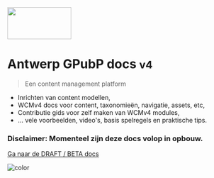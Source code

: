 <!-- _coverpage.md -->

<img src="http://cdn.antwerpen.be/digipolis_branding_scss/5.0.0/assets/images/digipolis-logo.svg" alt="" width="144" height="72">

# Antwerp GPubP docs <small>v4</small> 

> Een content management platform 

- Inrichten van content modellen,
- WCMv4 docs voor content, taxonomieën, navigatie, assets, etc, 
- Contributie gids voor zelf maken van WCMv4 modules, 
- ... vele voorbeelden, video's, basis spelregels en praktische tips.

<h3>Disclaimer: Momenteel zijn deze docs volop in opbouw.</h3>

<!-- [GitHub](https://github.com/digipolisantwerpdocumentation/api-system) -->
[Ga naar de DRAFT / BETA docs](#main)

![color](#0057b7)